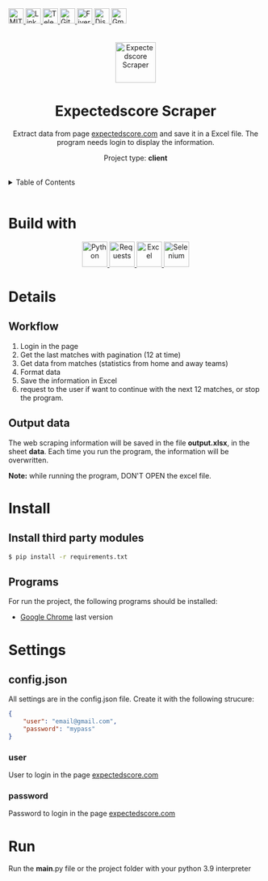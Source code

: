 <div><a href='https://github.com/darideveloper/expectedscore-scraper/blob/master/LICENSE' target='_blank'>
            <img src='https://img.shields.io/github/license/darideveloper/expectedscore-scraper.svg?style=for-the-badge' alt='MIT License' height='30px'/>
        </a><a href='https://www.linkedin.com/in/francisco-dari-hernandez-6456b6181/' target='_blank'>
                <img src='https://img.shields.io/static/v1?style=for-the-badge&message=LinkedIn&color=0A66C2&logo=LinkedIn&logoColor=FFFFFF&label=' alt='Linkedin' height='30px'/>
            </a><a href='https://t.me/darideveloper' target='_blank'>
                <img src='https://img.shields.io/static/v1?style=for-the-badge&message=Telegram&color=26A5E4&logo=Telegram&logoColor=FFFFFF&label=' alt='Telegram' height='30px'/>
            </a><a href='https://github.com/darideveloper' target='_blank'>
                <img src='https://img.shields.io/static/v1?style=for-the-badge&message=GitHub&color=181717&logo=GitHub&logoColor=FFFFFF&label=' alt='Github' height='30px'/>
            </a><a href='https://www.fiverr.com/darideveloper?up_rollout=true' target='_blank'>
                <img src='https://img.shields.io/static/v1?style=for-the-badge&message=Fiverr&color=222222&logo=Fiverr&logoColor=1DBF73&label=' alt='Fiverr' height='30px'/>
            </a><a href='https://discord.com/users/992019836811083826' target='_blank'>
                <img src='https://img.shields.io/static/v1?style=for-the-badge&message=Discord&color=5865F2&logo=Discord&logoColor=FFFFFF&label=' alt='Discord' height='30px'/>
            </a><a href='mailto:darideveloper@gmail.com?subject=Hello Dari Developer' target='_blank'>
                <img src='https://img.shields.io/static/v1?style=for-the-badge&message=Gmail&color=EA4335&logo=Gmail&logoColor=FFFFFF&label=' alt='Gmail' height='30px'/>
            </a></div><div align='center'><br><br><img src='https://github.com/darideveloper/expectedscore-scraper/blob/master/logo.png?raw=true' alt='Expectedscore Scraper' height='80px'/>

# Expectedscore Scraper

Extract data from page [expectedscore.com](https://expectedscore.com/) and save it in a Excel file. The program needs login to display the information.

Project type: **client**

</div><br><details>
            <summary>Table of Contents</summary>
            <ol>
<li><a href='#buildwith'>Build With</a></li>
<li><a href='#media'>Media</a></li>
<li><a href='#details'>Details</a></li>
<li><a href='#install'>Install</a></li>
<li><a href='#settings'>Settings</a></li>
<li><a href='#run'>Run</a></li></ol>
        </details><br>

# Build with

<div align='center'><a href='https://www.python.org/' target='_blank'> <img src='https://cdn.svgporn.com/logos/python.svg' alt='Python' title='Python' height='50px'/> </a><a href='https://requests.readthedocs.io/en/latest/' target='_blank'> <img src='https://requests.readthedocs.io/en/latest/_static/requests-sidebar.png' alt='Requests' title='Requests' height='50px'/> </a><a href='https://www.microsoft.com/es-mx/microsoft-365/excel/?rtc=1' target='_blank'> <img src='https://upload.wikimedia.org/wikipedia/commons/thumb/3/34/Microsoft_Office_Excel_%282019%E2%80%93present%29.svg/2203px-Microsoft_Office_Excel_%282019%E2%80%93present%29.svg.png' alt='Excel' title='Excel' height='50px'/> </a><a href='https://www.selenium.dev/' target='_blank'> <img src='https://cdn.svgporn.com/logos/selenium.svg' alt='Selenium' title='Selenium' height='50px'/> </a></div>

# Details

## Workflow

1. Login in the page
2. Get the last matches with pagination (12 at time)
3. Get data from matches (statistics from home and away teams)
4. Format data
5. Save the information in Excel
6. request to the user if want to continue with the next 12 matches, or stop the program. 

## Output data

The web scraping information will be saved in the file **output.xlsx**, in the sheet **data**.
Each time you run the program, the information will be overwritten.

**Note:** while running the program, DON'T OPEN the excel file.

# Install

## Install third party modules


``` bash
$ pip install -r requirements.txt
```

## Programs

For run the project, the following programs should be installed:

* [Google Chrome](https://www.google.com/intl/es/chrome) last version

# Settings

## config.json

All settings are in the config.json file. Create it with the following strucure:

```json
{
    "user": "email@gmail.com",
    "password": "mypass"
}
```

### user

User to  login in the page [expectedscore.com](https://expectedscore.com/)

### password

Password to login in the page [expectedscore.com](https://expectedscore.com/)

# Run

Run the __main__.py file or the project folder with your python 3.9 interpreter

